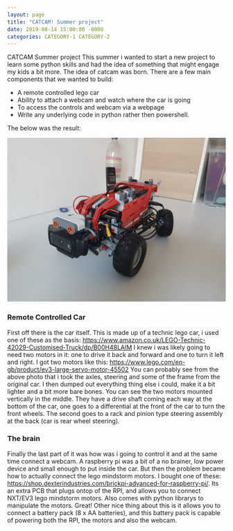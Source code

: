 ```yaml
---
layout: page
title: "CATCAM! Summer project"
date: 2019-08-14 15:00:00 -0000
categories: CATEGORY-1 CATEGORY-2
---
```


CATCAM Summer project
This summer i wanted to start a new project to learn some python skills and had the idea of something that might engage my kids a bit more. The idea of catcam was born. There are a few main components that we wanted to build:

* A remote controlled lego car
* Ability to attach a webcam and watch where the car is going
* To access the controls and webcam via a webpage
* Write any underlying code in python rather then powershell.

The below was the result:

![Image of Yaktocat](/images/catcam.jpg)

### Remote Controlled Car
First off there is the car itself. This is made up of a technic lego car, i used one of these as the basis:
https://www.amazon.co.uk/LEGO-Technic-42029-Customised-Truck/dp/B00H48LAIM
I knew i was likely going to need two motors in it: one to drive it back and forward and one to turn it left and right. I got two motors like this:
https://www.lego.com/en-gb/product/ev3-large-servo-motor-45502
You can probably see from the above photo that i took the axles, steering and some of the frame from the original car. I then dumped out everything thing else i could, make it a bit lighter and a bit more bare bones. You can see the two motors mounted vertically in the middle. They have a drive shaft coming each way at the bottom of the car, one goes to a differential at the front of the car to turn the front wheels. The second goes to a rack and pinion type steering assembly at the back (car is rear wheel steering).

### The brain
Finally the last part of it was how was i going to control it and at the same time connect a webcam. A raspberry pi was a bit of a no brainer, low power device and small enough to put inside the car. But then the problem became how to actually connect the lego mindstorm motors. I bought one of these: https://shop.dexterindustries.com/brickpi-advanced-for-raspberry-pi/. Its an extra PCB that plugs ontop of the RPI, and allows you to connect NXT/EV3 lego mindstorm motors. Also comes with python librarys to manipulate the motors. Great! Other nice thing about this is it allows you to connect a battery pack (8 x AA batteries), and this battery pack is capable of powering both the RPI, the motors and also the webcam.

